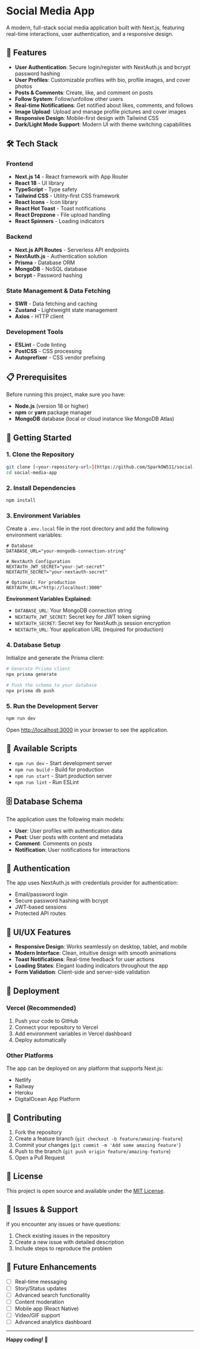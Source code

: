 # Social Media App

A modern, full-stack social media application built with Next.js, featuring real-time interactions, user authentication, and a responsive design.

## 🚀 Features

- **User Authentication**: Secure login/register with NextAuth.js and bcrypt password hashing
- **User Profiles**: Customizable profiles with bio, profile images, and cover photos
- **Posts & Comments**: Create, like, and comment on posts
- **Follow System**: Follow/unfollow other users
- **Real-time Notifications**: Get notified about likes, comments, and follows
- **Image Upload**: Upload and manage profile pictures and cover images
- **Responsive Design**: Mobile-first design with Tailwind CSS
- **Dark/Light Mode Support**: Modern UI with theme switching capabilities

## 🛠️ Tech Stack

### Frontend
- **Next.js 14** - React framework with App Router
- **React 18** - UI library
- **TypeScript** - Type safety
- **Tailwind CSS** - Utility-first CSS framework
- **React Icons** - Icon library
- **React Hot Toast** - Toast notifications
- **React Dropzone** - File upload handling
- **React Spinners** - Loading indicators

### Backend
- **Next.js API Routes** - Serverless API endpoints
- **NextAuth.js** - Authentication solution
- **Prisma** - Database ORM
- **MongoDB** - NoSQL database
- **bcrypt** - Password hashing

### State Management & Data Fetching
- **SWR** - Data fetching and caching
- **Zustand** - Lightweight state management
- **Axios** - HTTP client

### Development Tools
- **ESLint** - Code linting
- **PostCSS** - CSS processing
- **Autoprefixer** - CSS vendor prefixing

## 📋 Prerequisites

Before running this project, make sure you have:

- **Node.js** (version 18 or higher)
- **npm** or **yarn** package manager
- **MongoDB** database (local or cloud instance like MongoDB Atlas)

## 🚀 Getting Started

### 1. Clone the Repository

```bash
git clone [<your-repository-url>](https://github.com/SparkOW511/social-media-app.git)
cd social-media-app
```

### 2. Install Dependencies

```bash
npm install
```

### 3. Environment Variables

Create a `.env.local` file in the root directory and add the following environment variables:

```env
# Database
DATABASE_URL="your-mongodb-connection-string"

# NextAuth Configuration
NEXTAUTH_JWT_SECRET="your-jwt-secret"
NEXTAUTH_SECRET="your-nextauth-secret"

# Optional: For production
NEXTAUTH_URL="http://localhost:3000"
```

**Environment Variables Explained:**
- `DATABASE_URL`: Your MongoDB connection string
- `NEXTAUTH_JWT_SECRET`: Secret key for JWT token signing
- `NEXTAUTH_SECRET`: Secret key for NextAuth.js session encryption
- `NEXTAUTH_URL`: Your application URL (required for production)

### 4. Database Setup

Initialize and generate the Prisma client:

```bash
# Generate Prisma client
npx prisma generate

# Push the schema to your database
npx prisma db push
```

### 5. Run the Development Server

```bash
npm run dev
```

Open [http://localhost:3000](http://localhost:3000) in your browser to see the application.

## 🔧 Available Scripts

- `npm run dev` - Start development server
- `npm run build` - Build for production
- `npm run start` - Start production server
- `npm run lint` - Run ESLint

## 🗄️ Database Schema

The application uses the following main models:

- **User**: User profiles with authentication data
- **Post**: User posts with content and metadata
- **Comment**: Comments on posts
- **Notification**: User notifications for interactions

## 🔐 Authentication

The app uses NextAuth.js with credentials provider for authentication:
- Email/password login
- Secure password hashing with bcrypt
- JWT-based sessions
- Protected API routes

## 🎨 UI/UX Features

- **Responsive Design**: Works seamlessly on desktop, tablet, and mobile
- **Modern Interface**: Clean, intuitive design with smooth animations
- **Toast Notifications**: Real-time feedback for user actions
- **Loading States**: Elegant loading indicators throughout the app
- **Form Validation**: Client-side and server-side validation

## 🚀 Deployment

### Vercel (Recommended)

1. Push your code to GitHub
2. Connect your repository to Vercel
3. Add environment variables in Vercel dashboard
4. Deploy automatically

### Other Platforms

The app can be deployed on any platform that supports Next.js:
- Netlify
- Railway
- Heroku
- DigitalOcean App Platform

## 🤝 Contributing

1. Fork the repository
2. Create a feature branch (`git checkout -b feature/amazing-feature`)
3. Commit your changes (`git commit -m 'Add some amazing feature'`)
4. Push to the branch (`git push origin feature/amazing-feature`)
5. Open a Pull Request

## 📝 License

This project is open source and available under the [MIT License](LICENSE).

## 🐛 Issues & Support

If you encounter any issues or have questions:
1. Check existing issues in the repository
2. Create a new issue with detailed description
3. Include steps to reproduce the problem

## 🔮 Future Enhancements

- [ ] Real-time messaging
- [ ] Story/Status updates
- [ ] Advanced search functionality
- [ ] Content moderation
- [ ] Mobile app (React Native)
- [ ] Video/GIF support
- [ ] Advanced analytics dashboard

---

**Happy coding! 🎉**
